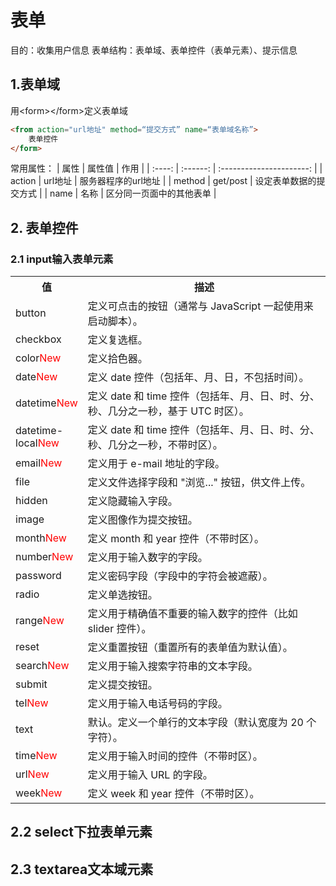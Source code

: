 # 表单
目的：收集用户信息
表单结构：表单域、表单控件（表单元素）、提示信息

## 1.表单域
用\<form>\</form>定义表单域
```html
<from action="url地址" method=“提交方式” name=“表单域名称”>
    表单控件
</form>
```
常用属性：
|  属性  |  属性值  |           作用           |
| :----: | :------: | :----------------------: |
| action | url地址  |   服务器程序的url地址    |
| method | get/post |  设定表单数据的提交方式  |
|  name  |   名称   | 区分同一页面中的其他表单 |

## 2. 表单控件
### 2.1 input输入表单元素

<style>
    .new {
        vertical-align:text-bottom;
        color:red
    }
</style>
<table>
<tr>
<th width="22%">值</th>
		<th>描述</th>
	</tr>
<tr>
<td>button</td>
		<td>定义可点击的按钮（通常与 JavaScript 一起使用来启动脚本）。</td>
	</tr>
<tr>
<td>checkbox</td>
		<td>定义复选框。</td>
	</tr>
<tr>
<td>color<span class="new">New</span>
</td>
		<td>定义拾色器。</td>
	</tr>
<tr>
<td>date<span class="new">New</span>
</td>
		<td>定义 date 控件（包括年、月、日，不包括时间）。</td>
	</tr>
<tr>
<td>datetime<span class="new">New</span>
</td>
		<td>定义 date 和 time 控件（包括年、月、日、时、分、秒、几分之一秒，基于 UTC 时区）。</td>
	</tr>
<tr>
<td>datetime-local<span class="new">New</span>
</td>
		<td>定义 date 和 time 控件（包括年、月、日、时、分、秒、几分之一秒，不带时区）。</td>
	</tr>
<tr>
<td>email<span class="new">New</span>
</td>
		<td>定义用于 e-mail 地址的字段。</td>
	</tr>
<tr>
<td>file</td>
		<td>定义文件选择字段和 "浏览..." 按钮，供文件上传。</td>
	</tr>
<tr>
<td>hidden</td>
		<td>定义隐藏输入字段。</td>
	</tr>
<tr>
<td>image</td>
		<td>定义图像作为提交按钮。</td>
	</tr>
<tr>
<td>month<span class="new">New</span>
</td>
		<td>定义 month 和 year 控件（不带时区）。</td>
	</tr>
<tr>
<td>number<span class="new">New</span>
</td>
		<td>定义用于输入数字的字段。</td>
	</tr>
<tr>
<td>password</td>
		<td>定义密码字段（字段中的字符会被遮蔽）。</td>
	</tr>
<tr>
<td>radio</td>
		<td>定义单选按钮。</td>
	</tr>
<tr>
<td>range<span class="new">New</span>
</td>
		<td>定义用于精确值不重要的输入数字的控件（比如 slider 控件）。</td>
	</tr>
<tr>
<td>reset</td>
		<td>定义重置按钮（重置所有的表单值为默认值）。</td>
	</tr>
<tr>
<td>search<span class="new">New</span>
</td>
		<td>定义用于输入搜索字符串的文本字段。</td>
	</tr>
<tr>
<td>submit</td>
		<td>定义提交按钮。</td>
	</tr>
<tr>
<td>tel<span class="new">New</span>
</td>
		<td>定义用于输入电话号码的字段。</td>
	</tr>
<tr>
<td>text</td>
		<td>默认。定义一个单行的文本字段（默认宽度为 20 个字符）。</td>
	</tr>
<tr>
<td>time<span class="new">New</span>
</td>
		<td>定义用于输入时间的控件（不带时区）。</td>
	</tr>
<tr>
<td>url<span class="new">New</span>
</td>
		<td>定义用于输入 URL 的字段。</td>
	</tr>
<tr>
<td>week<span class="new">New</span>
</td>
		<td>定义 week 和 year 控件（不带时区）。</td>
	</tr>
</table>

## 2.2 select下拉表单元素

## 2.3 textarea文本域元素
